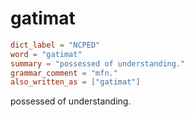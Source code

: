 # gatimat

``` toml
dict_label = "NCPED"
word = "gatimat"
summary = "possessed of understanding."
grammar_comment = "mfn."
also_written_as = ["gatimat"]
```

possessed of understanding.

